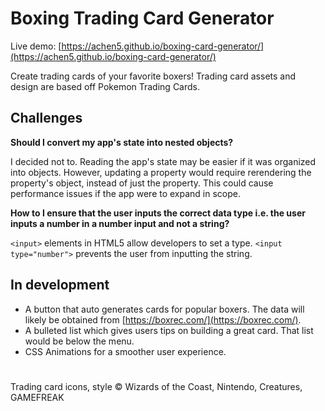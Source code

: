 # Boxing Trading Card Generator

Live demo: [https://achen5.github.io/boxing-card-generator/](https://achen5.github.io/boxing-card-generator/)

Create trading cards of your favorite boxers! Trading card assets and design are based off Pokemon Trading Cards. 

## Challenges

**Should I convert my app's state into nested objects?**

I decided not to. Reading the app's state may be easier if it was organized into objects. However, updating a property would require rerendering the property's object, instead of just the property. This could cause performance issues if the app were to expand in scope.

**How to I ensure that the user inputs the correct data type i.e. the user inputs a number in a number input and not a string?**

`<input>` elements in HTML5 allow developers to set a type. `<input type="number">` prevents the user from inputting the string.


## In development
- A button that auto generates cards for popular boxers. The data will likely be obtained from [https://boxrec.com/](https://boxrec.com/).
- A bulleted list which gives users tips on building a great card. That list would be below the menu.
- CSS Animations for a smoother user experience.









#
Trading card icons, style © Wizards of the Coast, Nintendo, Creatures, GAMEFREAK

